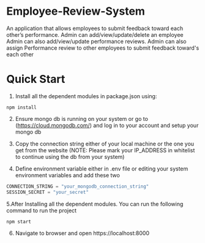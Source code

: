 # Employee-Review-System
An application that allows employees to submit feedback toward each other’s performance. 
Admin can add/view/update/delete an employee
Admin can also add/view/update performance reviews.
Admin can also assign Performance review to other employees to submit feedback toward's each other

# Quick Start
1. Install all the dependent modules in package.json using:

```
npm install
```

2. Ensure mongo db is running on your system or go to (https://cloud.mongodb.com/) and log in to your account and setup your mongo db
3. Copy the connection string either of your local machine or the one you get from the website
(NOTE: Please mark your IP_ADDRESS in whitelist to continue using the db from your system)

4. Define environment variable either in .env file or editing your system environment variables and add these two

``` javascript
CONNECTION_STRING = "your_mongodb_connection_string"
SESSION_SECRET = "your_secret"
```

5.After Installing all the dependent modules. You can run the following command to run the project

```
npm start
```
6. Navigate to browser and open https://localhost:8000


